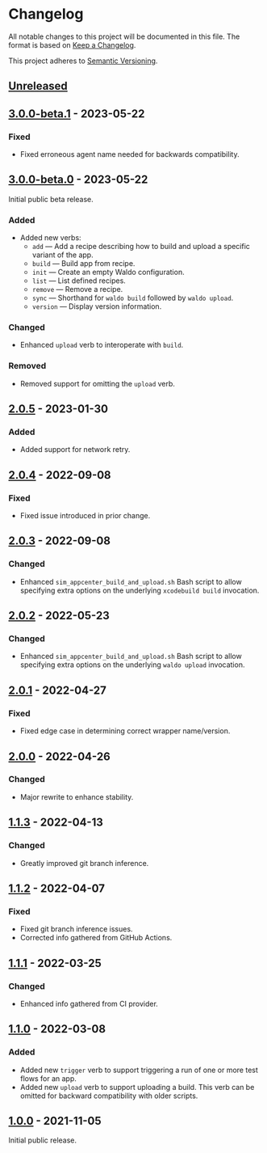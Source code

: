 # Changelog

All notable changes to this project will be documented in this file. The format
is based on [Keep a Changelog].

This project adheres to [Semantic Versioning].

## [Unreleased]

## [3.0.0-beta.1] - 2023-05-22

### Fixed

- Fixed erroneous agent name needed for backwards compatibility.

## [3.0.0-beta.0] - 2023-05-22

Initial public beta release.

### Added

- Added new verbs:
  - `add` — Add a recipe describing how to build and upload a specific variant of the app.
  - `build` — Build app from recipe.
  - `init` — Create an empty Waldo configuration.
  - `list` — List defined recipes.
  - `remove` — Remove a recipe.
  - `sync` — Shorthand for `waldo build` followed by `waldo upload`.
  - `version` — Display version information.

### Changed

- Enhanced `upload` verb to interoperate with `build`.

### Removed

- Removed support for omitting the `upload` verb.

## [2.0.5] - 2023-01-30

### Added

- Added support for network retry.

## [2.0.4] - 2022-09-08

### Fixed

- Fixed issue introduced in prior change.

## [2.0.3] - 2022-09-08

### Changed

- Enhanced `sim_appcenter_build_and_upload.sh` Bash script to allow specifying
  extra options on the underlying `xcodebuild build` invocation.

## [2.0.2] - 2022-05-23

### Changed

- Enhanced `sim_appcenter_build_and_upload.sh` Bash script to allow specifying
  extra options on the underlying `waldo upload` invocation.

## [2.0.1] - 2022-04-27

### Fixed

- Fixed edge case in determining correct wrapper name/version.

## [2.0.0] - 2022-04-26

### Changed

- Major rewrite to enhance stability.

## [1.1.3] - 2022-04-13

### Changed

- Greatly improved git branch inference.

## [1.1.2] - 2022-04-07

### Fixed

- Fixed git branch inference issues.
- Corrected info gathered from GitHub Actions.

## [1.1.1] - 2022-03-25

### Changed

- Enhanced info gathered from CI provider.

## [1.1.0] - 2022-03-08

### Added

- Added new `trigger` verb to support triggering a run of one or more test
  flows for an app.
- Added new `upload` verb to support uploading a build. This verb can be
  omitted for backward compatibility with older scripts.

## [1.0.0] - 2021-11-05

Initial public release.

[Unreleased]:   https://github.com/waldoapp/waldo-go-cli/compare/3.0.0-beta.1...HEAD
[3.0.0-beta.1]: https://github.com/waldoapp/waldo-go-cli/compare/3.0.0-beta.0...3.0.0-beta.1
[3.0.0-beta.0]: https://github.com/waldoapp/waldo-go-cli/compare/2.0.5...3.0.0-beta.0
[2.0.5]:        https://github.com/waldoapp/waldo-go-cli/compare/2.0.4...2.0.5
[2.0.4]:        https://github.com/waldoapp/waldo-go-cli/compare/2.0.3...2.0.4
[2.0.3]:        https://github.com/waldoapp/waldo-go-cli/compare/2.0.2...2.0.3
[2.0.2]:        https://github.com/waldoapp/waldo-go-cli/compare/2.0.1...2.0.2
[2.0.1]:        https://github.com/waldoapp/waldo-go-cli/compare/2.0.0...2.0.1
[2.0.0]:        https://github.com/waldoapp/waldo-go-cli/compare/1.1.3...2.0.0
[1.1.3]:        https://github.com/waldoapp/waldo-go-cli/compare/1.1.2...1.1.3
[1.1.3]:        https://github.com/waldoapp/waldo-go-cli/compare/1.1.2...1.1.3
[1.1.2]:        https://github.com/waldoapp/waldo-go-cli/compare/1.1.1...1.1.2
[1.1.1]:        https://github.com/waldoapp/waldo-go-cli/compare/1.1.0...1.1.1
[1.1.0]:        https://github.com/waldoapp/waldo-go-cli/compare/1.0.0...1.1.0
[1.0.0]:        https://github.com/waldoapp/waldo-go-cli/compare/f05ec68...1.0.0

[Keep a Changelog]:     https://keepachangelog.com
[Semantic Versioning]:  https://semver.org
